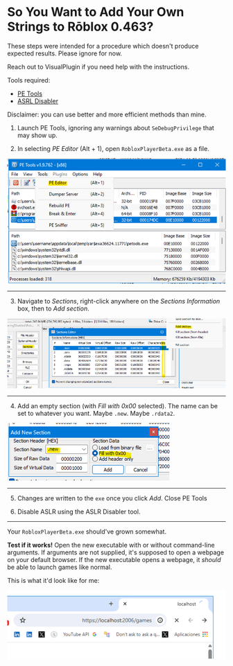 # So You Want to Add Your Own Strings to Rōblox 0.463?

These steps were intended for a procedure which doesn't produce expected results. Please ignore for now.

Reach out to VisualPlugin if you need help with the instructions.

Tools required:

- [PE Tools](https://github.com/petoolse/petools/releases)
- [ASRL Disabler](https://github.com/adamhlt/ASLR-Disabler)

Disclaimer: you can use better and more efficient methods than mine.

1. Launch PE Tools, ignoring any warnings about `SeDebugPrivilege` that may show up.

2. In selecting _PE Editor_ (Alt + 1), open `RobloxPlayerBeta.exe` as a file.

![alt text](image-0.png)

---

3. Navigate to _Sections_, right-click anywhere on the _Sections Information_ box, then to _Add section_.

![alt text](image-1.png)

---

4. Add an empty section (with _Fill with 0x00_ selected). The name can be set to whatever you want. Maybe `.new`. Maybe `.rdata2`.

![alt text](image-2.png)

---

5. Changes are written to the `exe` once you click _Add_. Close PE Tools

6. Disable ASLR using the ASLR Disabler tool.

---

Your `RobloxPlayerBeta.exe` should've grown somewhat.

**Test if it works!** Open the new executable with or without command-line arguments. If arguments are not supplied, it's supposed to open a webpage on your default browser. If the new executable opens a webpage, it _should_ be able to launch games like normal.

This is what it'd look like for me:

![alt text](image.png)
